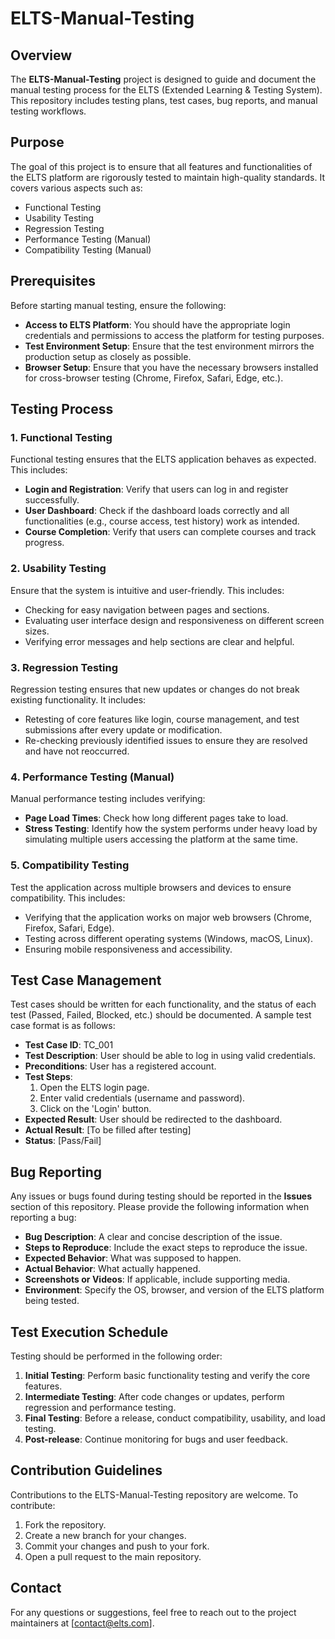 # ELTS-Manual-Testing

## Overview
The **ELTS-Manual-Testing** project is designed to guide and document the manual testing process for the ELTS (Extended Learning & Testing System). This repository includes testing plans, test cases, bug reports, and manual testing workflows.

## Purpose
The goal of this project is to ensure that all features and functionalities of the ELTS platform are rigorously tested to maintain high-quality standards. It covers various aspects such as:

- Functional Testing
- Usability Testing
- Regression Testing
- Performance Testing (Manual)
- Compatibility Testing (Manual)

## Prerequisites
Before starting manual testing, ensure the following:

- **Access to ELTS Platform**: You should have the appropriate login credentials and permissions to access the platform for testing purposes.
- **Test Environment Setup**: Ensure that the test environment mirrors the production setup as closely as possible.
- **Browser Setup**: Ensure that you have the necessary browsers installed for cross-browser testing (Chrome, Firefox, Safari, Edge, etc.).

## Testing Process

### 1. Functional Testing
Functional testing ensures that the ELTS application behaves as expected. This includes:

- **Login and Registration**: Verify that users can log in and register successfully.
- **User Dashboard**: Check if the dashboard loads correctly and all functionalities (e.g., course access, test history) work as intended.
- **Course Completion**: Verify that users can complete courses and track progress.

### 2. Usability Testing
Ensure that the system is intuitive and user-friendly. This includes:

- Checking for easy navigation between pages and sections.
- Evaluating user interface design and responsiveness on different screen sizes.
- Verifying error messages and help sections are clear and helpful.

### 3. Regression Testing
Regression testing ensures that new updates or changes do not break existing functionality. It includes:

- Retesting of core features like login, course management, and test submissions after every update or modification.
- Re-checking previously identified issues to ensure they are resolved and have not reoccurred.

### 4. Performance Testing (Manual)
Manual performance testing includes verifying:

- **Page Load Times**: Check how long different pages take to load.
- **Stress Testing**: Identify how the system performs under heavy load by simulating multiple users accessing the platform at the same time.

### 5. Compatibility Testing
Test the application across multiple browsers and devices to ensure compatibility. This includes:

- Verifying that the application works on major web browsers (Chrome, Firefox, Safari, Edge).
- Testing across different operating systems (Windows, macOS, Linux).
- Ensuring mobile responsiveness and accessibility.

## Test Case Management
Test cases should be written for each functionality, and the status of each test (Passed, Failed, Blocked, etc.) should be documented. A sample test case format is as follows:

- **Test Case ID**: TC_001
- **Test Description**: User should be able to log in using valid credentials.
- **Preconditions**: User has a registered account.
- **Test Steps**:
  1. Open the ELTS login page.
  2. Enter valid credentials (username and password).
  3. Click on the 'Login' button.
- **Expected Result**: User should be redirected to the dashboard.
- **Actual Result**: [To be filled after testing]
- **Status**: [Pass/Fail]

## Bug Reporting
Any issues or bugs found during testing should be reported in the **Issues** section of this repository. Please provide the following information when reporting a bug:

- **Bug Description**: A clear and concise description of the issue.
- **Steps to Reproduce**: Include the exact steps to reproduce the issue.
- **Expected Behavior**: What was supposed to happen.
- **Actual Behavior**: What actually happened.
- **Screenshots or Videos**: If applicable, include supporting media.
- **Environment**: Specify the OS, browser, and version of the ELTS platform being tested.

## Test Execution Schedule
Testing should be performed in the following order:

1. **Initial Testing**: Perform basic functionality testing and verify the core features.
2. **Intermediate Testing**: After code changes or updates, perform regression and performance testing.
3. **Final Testing**: Before a release, conduct compatibility, usability, and load testing.
4. **Post-release**: Continue monitoring for bugs and user feedback.

## Contribution Guidelines
Contributions to the ELTS-Manual-Testing repository are welcome. To contribute:

1. Fork the repository.
2. Create a new branch for your changes.
3. Commit your changes and push to your fork.
4. Open a pull request to the main repository.



## Contact
For any questions or suggestions, feel free to reach out to the project maintainers at [contact@elts.com].

